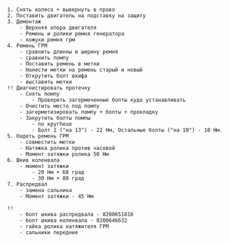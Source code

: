 #
	1. Снять колесо + вывернуть в право
	2. Поставить двигатель на подставку на защиту
	3. Демонтаж
		- Верхняя опора двигателя
		- Ремень и ролики ремня генератора
		- кожухи ремня грм
	4. Ремень ГРМ
		- сравнить длинны и ширину ремня
		- сравнить помпу 
		- Поставить ремень в метки
		- Нанести метки на ремень старый и новый
		- Открутить болт шкифа
		- выставить метки
	!! Диагнистировать протечку
		- Снять помпу
			- Проверить загермеченные болты куда устанавливать
		- Очистить место под помпу
		- загерметизировать помпу + болты + прокладку
		- Закрутить болты помпы 
			- по круrheue
			- Болт 1 ("на 13") - 22 Нм, Остальные болты ("на 10") - 10 Нм.
	5. Надеть ремень ГРМ
		- совместить метки
		- Натяжка ролика против часовой 
		- Момент затяжки ролика 50 Нм
	6. Шкив коленвала
		- момент затяжки 
			- 20 Нм + 68 град 
			- 30 Нм + 80 град
	7. Распредвал
		- замена сальника
		- Момент затяжки - 45 Нм

	!!
		- болт шкива распредвала - 8200651816
		- болт шкива коленвала - 8200646632
		- гайка ролика натяжителя ГРМ
		- сальники передние